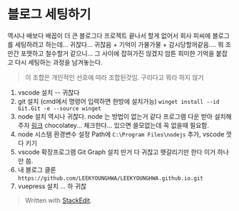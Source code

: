 # 블로그 세팅하기

역시나 배보다 배꼽이 더 큰 블로그다
프로젝트 끝나서 할게 없어서 회사 피씨에 블로그를 세팅하려고 하는데...
귀찮다... 귀찮음 + 기억이 가물가물 + 감시당할꺼같음.... 
뭐 조만간 포맷하고 철수할거 같으니... 그 사이에 잡혀가진 않겠지
암튼 희미한 기억을 붙잡고 다시 세팅하는 과정을 남겨놓는다.

> 이 조합은 개인적인 선호에 따라 조합된것임. 구리다고 뭐라 하지 않기

1. vscode 설치 -- 귀찮다
2. git 설치 (cmd에서 명령어 입력하면 한방에 설치가능)
	`winget install --id Git.Git -e --source winget`
3. node 설치 
	역시나 귀찮다. node 는 방법이 없는거 같다 프로그램 다운 받아 설치해주자
	[링크](https://nodejs.org/en/download/)
	chocolatey... 체크한다... 있으면 쓸모없는데 꼭 없을때 필요함.
4. node 시스템 환경변수 설정 Path에 `C:\Program Files\nodejs` 추가, vscode 껏다 키기
6. vscode 확장프로그램 Git Graph 설치
	딴거 다 귀찮고 헷갈리기만 한다 이거 하나만 씀.
7. 내 블로그 클론 `https://github.com/LEEKYOUNGHWA/LEEKYOUNGHWA.github.io.git`
8. vuepress 설치 ... 하 귀찮
> Written with [StackEdit](https://stackedit.io/).
<!--stackedit_data:
eyJoaXN0b3J5IjpbNTUzNDM3NzMyLDI2MzEzNjkwMF19
-->